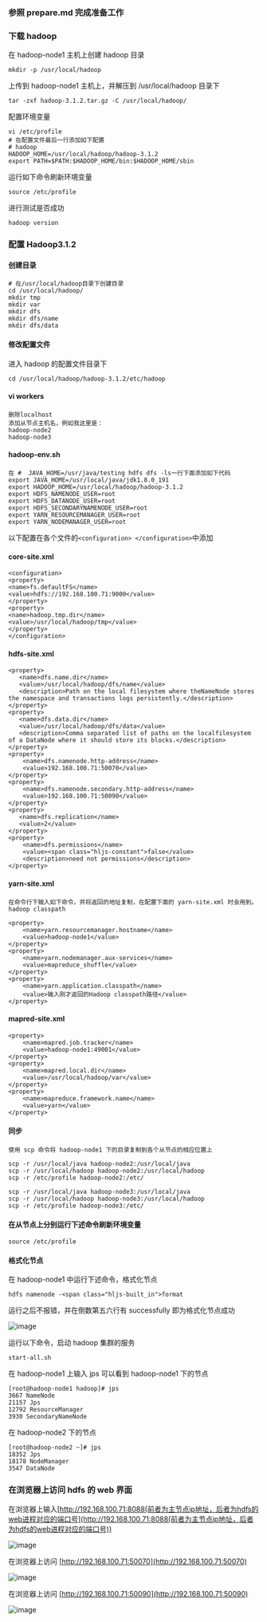 ### 参照 prepare.md 完成准备工作

### 下载 hadoop

在 hadoop-node1 主机上创建 hadoop 目录

    mkdir -p /usr/local/hadoop

上传到 hadoop-node1 主机上，并解压到 /usr/local/hadoop 目录下

    tar -zxf hadoop-3.1.2.tar.gz -C /usr/local/hadoop/

配置环境变量

    vi /etc/profile
    # 在配置文件最后一行添加如下配置
    # hadoop
    HADOOP_HOME=/usr/local/hadoop/hadoop-3.1.2
    export PATH=$PATH:$HADOOP_HOME/bin:$HADOOP_HOME/sbin

运行如下命令刷新环境变量

    source /etc/profile

进行测试是否成功

    hadoop version

### 配置 Hadoop3.1.2

#### 创建目录

    # 在/usr/local/hadoop目录下创建目录
    cd /usr/local/hadoop/
    mkdir tmp     
    mkdir var  
    mkdir dfs  
    mkdir dfs/name  
    mkdir dfs/data

#### 修改配置文件

进入 hadoop 的配置文件目录下

    cd /usr/local/hadoop/hadoop-3.1.2/etc/hadoop

#### vi workers

    删除localhost
    添加从节点主机名，例如我这里是：
    hadoop-node2
    hadoop-node3

#### hadoop-env.sh

    在 #  JAVA_HOME=/usr/java/testing hdfs dfs -ls一行下面添加如下代码
    export JAVA_HOME=/usr/local/java/jdk1.8.0_191
    export HADOOP_HOME=/usr/local/hadoop/hadoop-3.1.2
    export HDFS_NAMENODE_USER=root
    export HDFS_DATANODE_USER=root
    export HDFS_SECONDARYNAMENODE_USER=root
    export YARN_RESOURCEMANAGER_USER=root
    export YARN_NODEMANAGER_USER=root

以下配置在各个文件的`<configuration> </configuration>`中添加

#### core-site.xml

    <configuration>
    <property>
    <name>fs.defaultFS</name>
    <value>hdfs://192.168.100.71:9000</value>
    </property>
    <property>
    <name>hadoop.tmp.dir</name>
    <value>/usr/local/hadoop/tmp</value>
    </property>
    </configuration>

#### hdfs-site.xml

    <property>
       <name>dfs.name.dir</name>
       <value>/usr/local/hadoop/dfs/name</value>
       <description>Path on the local filesystem where theNameNode stores the namespace and transactions logs persistently.</description>
    </property>
    <property>
       <name>dfs.data.dir</name>
       <value>/usr/local/hadoop/dfs/data</value>
       <description>Comma separated list of paths on the localfilesystem of a DataNode where it should store its blocks.</description>
    </property>
    <property>
        <name>dfs.namenode.http-address</name>
        <value>192.168.100.71:50070</value>
    </property>
    <property>
        <name>dfs.namenode.secondary.http-address</name>
        <value>192.168.100.71:50090</value>
    </property>
    <property>
       <name>dfs.replication</name>
       <value>2</value>
    </property> 
    <property>
        <name>dfs.permissions</name>
        <value><span class="hljs-constant">false</value>
        <description>need not permissions</description>
    </property>
    
#### yarn-site.xml

    在命令行下输入如下命令，并将返回的地址复制，在配置下面的 yarn-site.xml 时会用到。
    hadoop classpath

    <property>
        <name>yarn.resourcemanager.hostname</name>
        <value>hadoop-node1</value>
    </property>
    <property>
        <name>yarn.nodemanager.aux-services</name>
        <value>mapreduce_shuffle</value>
    </property>
    <property>
        <name>yarn.application.classpath</name>
        <value>输入刚才返回的Hadoop classpath路径</value>
    </property>
    
#### mapred-site.xml

    <property>
        <name>mapred.job.tracker</name>
        <value>hadoop-node1:49001</value>
    </property>
    <property>
        <name>mapred.local.dir</name>
        <value>/usr/local/hadoop/var</value>
    </property>
    <property>
        <name>mapreduce.framework.name</name>
        <value>yarn</value>
    </property>
    
#### 同步

    使用 scp 命令将 hadoop-node1 下的目录复制到各个从节点的相应位置上

    scp -r /usr/local/java hadoop-node2:/usr/local/java
    scp -r /usr/local/hadoop hadoop-node2:/usr/local/hadoop
    scp -r /etc/profile hadoop-node2:/etc/

    scp -r /usr/local/java hadoop-node3:/usr/local/java
    scp -r /usr/local/hadoop hadoop-node3:/usr/local/hadoop
    scp -r /etc/profile hadoop-node3:/etc/
    
#### 在从节点上分别运行下述命令刷新环境变量

    source /etc/profile
    
#### 格式化节点

在 hadoop-node1 中运行下述命令，格式化节点

    hdfs namenode -<span class="hljs-built_in">format
    
运行之后不报错，并在倒数第五六行有 successfully 即为格式化节点成功

![image](https://github.com/yuanyaru/hadoop/blob/master/images/start-hadoop.jpg)

运行以下命令，启动 hadoop 集群的服务

    start-all.sh
    
在 hadoop-node1 上输入 jps 可以看到 hadoop-node1 下的节点

    [root@hadoop-node1 hadoop]# jps
    3667 NameNode
    21157 Jps
    12792 ResourceManager
    3930 SecondaryNameNode
    
在 hadoop-node2 下的节点

    [root@hadoop-node2 ~]# jps
    18352 Jps
    18178 NodeManager
    3547 DataNode

### 在浏览器上访问 hdfs 的 web 界面

在浏览器上输入[http://192.168.100.71:8088(前者为主节点ip地址，后者为hdfs的web进程对应的端口号](http://192.168.100.71:8088(前者为主节点ip地址，后者为hdfs的web进程对应的端口号))

![image](https://github.com/yuanyaru/hadoop/blob/master/images/8088.jpg)

在浏览器上访问 [http://192.168.100.71:50070](http://192.168.100.71:50070)

![image](https://github.com/yuanyaru/hadoop/blob/master/images/50070.jpg)

在浏览器上访问 [http://192.168.100.71:50090](http://192.168.100.71:50090)

![image](https://github.com/yuanyaru/hadoop/blob/master/images/50090.jpg)
